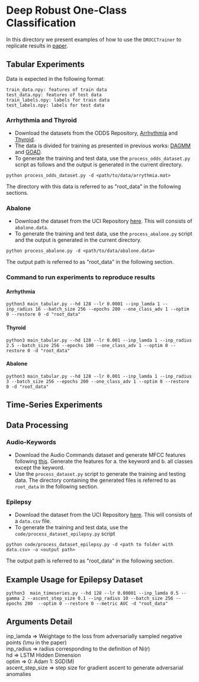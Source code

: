 # Deep Robust One-Class Classification 
In this directory we present examples of how to use the `DROCCTrainer` to replicate results in [paper](https://arxiv.org/abs/2002.12718).


## Tabular Experiments
Data is expected in the following format:
```
train_data.npy: features of train data
test_data.npy: features of test data
train_labels.npy: labels for train data
test_labels.npy: labels for test data
```

### Arrhythmia and Thyroid
* Download the datasets from the ODDS Repository, [Arrhythmia](http://odds.cs.stonybrook.edu/arrhythmia-dataset/) and [Thyroid](http://odds.cs.stonybrook.edu/annthyroid-dataset/). 
* The data is divided for training as presented in previous works: [DAGMM](https://openreview.net/forum?id=BJJLHbb0-) and [GOAD](https://openreview.net/forum?id=H1lK_lBtvS).
* To generate the training and test data, use the `process_odds_dataset.py` script as follows and the output is generated in the current directory.
```
python process_odds_dataset.py -d <path/to/data/arrythmia.mat>
```
The directory with this data is referred to as "root_data" in the following sections.

### Abalone
* Download the dataset from the UCI Repository [here](http://archive.ics.uci.edu/ml/datasets/Abalone). This will consists of `abalone.data`. 
* To generate the training and test data, use the `process_abalone.py` script and the output is generated in the current directory.
```
python process_abalone.py -d <path/to/data/abalone.data>
```
The output path is referred to as "root_data" in the following section.

### Command to run experiments to reproduce results
#### Arrhythmia
```
python3 main_tabular.py --hd 128 --lr 0.0001 --inp_lamda 1 --inp_radius 16 --batch_size 256 --epochs 200 --one_class_adv 1 --optim 0 --restore 0 -d "root_data"
```

#### Thyroid
```
python3 main_tabular.py --hd 128 --lr 0.001 --inp_lamda 1 --inp_radius 2.5 --batch_size 256 --epochs 100 --one_class_adv 1 --optim 0 --restore 0 -d "root_data"
```

#### Abalone 
```
python3 main_tabular.py --hd 128 --lr 0.001 --inp_lamda 1 --inp_radius 3 --batch_size 256 --epochs 200 --one_class_adv 1 --optim 0 --restore 0 -d "root_data"
```


## Time-Series Experiments

## Data Processing
### Audio-Keywords
* Download the Audio Commands dataset and generate MFCC features following [this](https://github.com/microsoft/EdgeML/tree/master/examples/pytorch/FastCells/KWS-training). Generate the features for a. the keyword and b. all classes except the keyword.
* Use the `process_dataset.py` script to generate the training and testing data. The directory containing the generated files is referred to as `root_data` in the following section.

### Epilepsy
* Download the dataset from the UCI Repository [here](https://archive.ics.uci.edu/ml/datasets/Epileptic+Seizure+Recognition). This will consists of a `data.csv` file. 
* To generate the training and test data, use the `code/process_dataset_epilepsy.py` script

```
python code/process_dataset_epilepsy.py -d <path to folder with data.csv> -o <output path>
```
The output path is referred to as "root_data" in the following section.


## Example Usage for Epilepsy Dataset
```
python3  main_timeseries.py --hd 128 --lr 0.00001 --inp_lamda 0.5 --gamma 2 --ascent_step_size 0.1 --inp_radius 10 --batch_size 256 --epochs 200  --optim 0 --restore 0 --metric AUC -d "root_data"
```

## Arguments Detail
inp_lamda => Weightage to the loss from adversarially sampled negative points (\mu in the paper)  
inp_radius => radius corresponding to the definition of Ni(r)  
hd => LSTM Hidden Dimension  
optim => 0: Adam   1: SGD(M)  
ascent_step_size => step size for gradient ascent to generate adversarial anomalies


